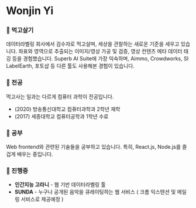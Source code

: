 # Wonjin Yi

 
### 🔭 먹고살기

데이터라벨링 회사에서 검수자로 먹고살며, 세상을 관찰하는 새로운 기준을 세우고 있습니다. 좌표와 영역으로 추출되는 이미지/영상 가공 및 검증, 영상 컨텐츠 메타 데이터 태깅 등을 경험했습니다.
Superb AI Suite에 가장 익숙하며, Aimmo, Crowdworks, SI LabelEarth, 포토샵 등 다른 툴도 사용해본 경험이 있습니다.

### 🌱 전공
먹고사는 일과는 다르게 컴퓨터 과학이 전공입니다.
* (2020) 방송통신대학교 컴퓨터과학과 2학년 재학
* (2017) 세종대학교 컴퓨터공학과 1학년 수료

### 🤔 공부

Web frontend와 관련된 기술들을 공부하고 있습니다. 특히, React.js, Node.js를 즐겁게 배우는 중입니다.

### 👯 진행중
* **인간지능 고라니** - 웹 기반 데이터라벨링 툴
* **SUNDA** - 누구나 공개된 음악을 큐레이팅하는 웹 서비스 ( 크롬 익스텐션 및 메일링 서비스로 제공예정 )


<!--
**wonjinYi/wonjinYi** is a ✨ _special_ ✨ repository because its `README.md` (this file) appears on your GitHub profile.

Here are some ideas to get you started:

- 🔭 I’m currently working on ...
- 🌱 I’m currently learning ...
- 👯 I’m looking to collaborate on ...
- 🤔 I’m looking for help with ...
- 💬 Ask me about ...
- 📫 How to reach me: ...
- 😄 Pronouns: ...
- ⚡ Fun fact: ...
-->
